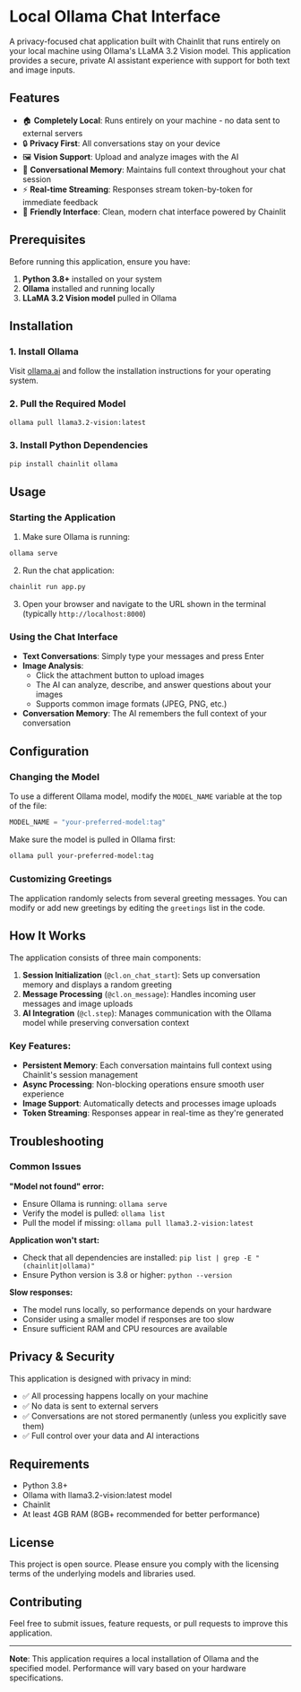 # Local Ollama Chat Interface

A privacy-focused chat application built with Chainlit that runs entirely on your local machine using Ollama's LLaMA 3.2 Vision model. This application provides a secure, private AI assistant experience with support for both text and image inputs.

## Features

- 🏠 **Completely Local**: Runs entirely on your machine - no data sent to external servers
- 🔒 **Privacy First**: All conversations stay on your device
- 🖼️ **Vision Support**: Upload and analyze images with the AI
- 💬 **Conversational Memory**: Maintains full context throughout your chat session
- ⚡ **Real-time Streaming**: Responses stream token-by-token for immediate feedback
- 🎨 **Friendly Interface**: Clean, modern chat interface powered by Chainlit

## Prerequisites

Before running this application, ensure you have:

1. **Python 3.8+** installed on your system
2. **Ollama** installed and running locally
3. **LLaMA 3.2 Vision model** pulled in Ollama

## Installation

### 1. Install Ollama

Visit [ollama.ai](https://ollama.ai) and follow the installation instructions for your operating system.

### 2. Pull the Required Model

```bash
ollama pull llama3.2-vision:latest
```

### 3. Install Python Dependencies

```bash
pip install chainlit ollama
```

## Usage

### Starting the Application

1. Make sure Ollama is running:
```bash
ollama serve
```

2. Run the chat application:
```bash
chainlit run app.py
```

3. Open your browser and navigate to the URL shown in the terminal (typically `http://localhost:8000`)

### Using the Chat Interface

- **Text Conversations**: Simply type your messages and press Enter
- **Image Analysis**: 
  - Click the attachment button to upload images
  - The AI can analyze, describe, and answer questions about your images
  - Supports common image formats (JPEG, PNG, etc.)
- **Conversation Memory**: The AI remembers the full context of your conversation

## Configuration

### Changing the Model

To use a different Ollama model, modify the `MODEL_NAME` variable at the top of the file:

```python
MODEL_NAME = "your-preferred-model:tag"
```

Make sure the model is pulled in Ollama first:
```bash
ollama pull your-preferred-model:tag
```

### Customizing Greetings

The application randomly selects from several greeting messages. You can modify or add new greetings by editing the `greetings` list in the code.

## How It Works

The application consists of three main components:

1. **Session Initialization** (`@cl.on_chat_start`): Sets up conversation memory and displays a random greeting
2. **Message Processing** (`@cl.on_message`): Handles incoming user messages and image uploads
3. **AI Integration** (`@cl.step`): Manages communication with the Ollama model while preserving conversation context

### Key Features:

- **Persistent Memory**: Each conversation maintains full context using Chainlit's session management
- **Async Processing**: Non-blocking operations ensure smooth user experience
- **Image Support**: Automatically detects and processes image uploads
- **Token Streaming**: Responses appear in real-time as they're generated

## Troubleshooting

### Common Issues

**"Model not found" error:**
- Ensure Ollama is running: `ollama serve`
- Verify the model is pulled: `ollama list`
- Pull the model if missing: `ollama pull llama3.2-vision:latest`

**Application won't start:**
- Check that all dependencies are installed: `pip list | grep -E "(chainlit|ollama)"`
- Ensure Python version is 3.8 or higher: `python --version`

**Slow responses:**
- The model runs locally, so performance depends on your hardware
- Consider using a smaller model if responses are too slow
- Ensure sufficient RAM and CPU resources are available

## Privacy & Security

This application is designed with privacy in mind:

- ✅ All processing happens locally on your machine
- ✅ No data is sent to external servers
- ✅ Conversations are not stored permanently (unless you explicitly save them)
- ✅ Full control over your data and AI interactions

## Requirements

- Python 3.8+
- Ollama with llama3.2-vision:latest model
- Chainlit
- At least 4GB RAM (8GB+ recommended for better performance)

## License

This project is open source. Please ensure you comply with the licensing terms of the underlying models and libraries used.

## Contributing

Feel free to submit issues, feature requests, or pull requests to improve this application.

---

**Note**: This application requires a local installation of Ollama and the specified model. Performance will vary based on your hardware specifications.
